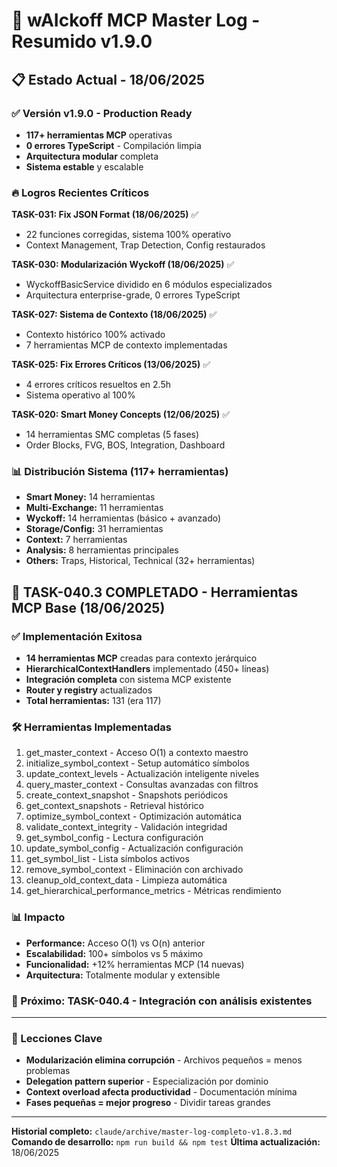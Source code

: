 # 🤖 wAIckoff MCP Master Log - Resumido v1.9.0

## 📋 Estado Actual - 18/06/2025

### ✅ Versión v1.9.0 - Production Ready
- **117+ herramientas MCP** operativas
- **0 errores TypeScript** - Compilación limpia
- **Arquitectura modular** completa
- **Sistema estable** y escalable

### 🔥 Logros Recientes Críticos

**TASK-031: Fix JSON Format (18/06/2025)** ✅
- 22 funciones corregidas, sistema 100% operativo
- Context Management, Trap Detection, Config restaurados

**TASK-030: Modularización Wyckoff (18/06/2025)** ✅  
- WyckoffBasicService dividido en 6 módulos especializados
- Arquitectura enterprise-grade, 0 errores TypeScript

**TASK-027: Sistema de Contexto (18/06/2025)** ✅
- Contexto histórico 100% activado
- 7 herramientas MCP de contexto implementadas

**TASK-025: Fix Errores Críticos (13/06/2025)** ✅
- 4 errores críticos resueltos en 2.5h
- Sistema operativo al 100%

**TASK-020: Smart Money Concepts (12/06/2025)** ✅
- 14 herramientas SMC completas (5 fases)
- Order Blocks, FVG, BOS, Integration, Dashboard

### 📊 Distribución Sistema (117+ herramientas)
- **Smart Money:** 14 herramientas
- **Multi-Exchange:** 11 herramientas  
- **Wyckoff:** 14 herramientas (básico + avanzado)
- **Storage/Config:** 31 herramientas
- **Context:** 7 herramientas
- **Analysis:** 8 herramientas principales
- **Others:** Traps, Historical, Technical (32+ herramientas)

## 🎉 TASK-040.3 COMPLETADO - Herramientas MCP Base (18/06/2025)

### ✅ Implementación Exitosa
- **14 herramientas MCP** creadas para contexto jerárquico
- **HierarchicalContextHandlers** implementado (450+ líneas)
- **Integración completa** con sistema MCP existente
- **Router y registry** actualizados
- **Total herramientas:** 131 (era 117)

### 🛠️ Herramientas Implementadas
1. get_master_context - Acceso O(1) a contexto maestro
2. initialize_symbol_context - Setup automático símbolos
3. update_context_levels - Actualización inteligente niveles
4. query_master_context - Consultas avanzadas con filtros
5. create_context_snapshot - Snapshots periódicos
6. get_context_snapshots - Retrieval histórico
7. optimize_symbol_context - Optimización automática
8. validate_context_integrity - Validación integridad
9. get_symbol_config - Lectura configuración
10. update_symbol_config - Actualización configuración
11. get_symbol_list - Lista símbolos activos
12. remove_symbol_context - Eliminación con archivado
13. cleanup_old_context_data - Limpieza automática
14. get_hierarchical_performance_metrics - Métricas rendimiento

### 📊 Impacto
- **Performance:** Acceso O(1) vs O(n) anterior
- **Escalabilidad:** 100+ símbolos vs 5 máximo
- **Funcionalidad:** +12% herramientas MCP (14 nuevas)
- **Arquitectura:** Totalmente modular y extensible

### 🎯 Próximo: TASK-040.4 - Integración con análisis existentes

---

### 📏 Lecciones Clave
- **Modularización elimina corrupción** - Archivos pequeños = menos problemas
- **Delegation pattern superior** - Especialización por dominio  
- **Context overload afecta productividad** - Documentación mínima
- **Fases pequeñas = mejor progreso** - Dividir tareas grandes

---
**Historial completo:** `claude/archive/master-log-completo-v1.8.3.md`
**Comando de desarrollo:** `npm run build && npm test`
**Última actualización:** 18/06/2025

